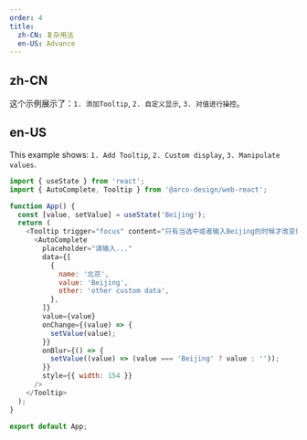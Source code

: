 ```yaml
---
order: 4
title:
  zh-CN: 复杂用法
  en-US: Advance
---
```


## zh-CN

这个示例展示了：`1. 添加Tooltip`, `2. 自定义显示`, `3. 对值进行操控`。

## en-US

This example shows: `1. Add Tooltip`, `2. Custom display`, `3. Manipulate values`.

```js
import { useState } from 'react';
import { AutoComplete, Tooltip } from '@arco-design/web-react';

function App() {
  const [value, setValue] = useState('Beijing');
  return (
    <Tooltip trigger="focus" content="只有当选中或者输入Beijing的时候才改变值，不然重置为空">
      <AutoComplete
        placeholder="请输入..."
        data={[
          {
            name: '北京',
            value: 'Beijing',
            other: 'other custom data',
          },
        ]}
        value={value}
        onChange={(value) => {
          setValue(value);
        }}
        onBlur={() => {
          setValue((value) => (value === 'Beijing' ? value : ''));
        }}
        style={{ width: 154 }}
      />
    </Tooltip>
  );
}

export default App;
```
